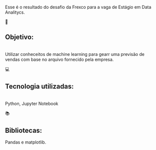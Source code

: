 

Esse é o resultado do desafio da Frexco para a vaga de Estágio em Data Analitycs.

:pushpin:<h2>Objetivo:</h2><br>
Utilizar conheceitos de machine learning para gearr uma previsão de vendas com base no arquivo fornecido pela empresa.

:computer:<h2>Tecnologia utilizadas:</h2><br>
Python, 
Jupyter Notebook<p>

:books:<h2>Bibliotecas:</h2> Pandas e matplotlib.


